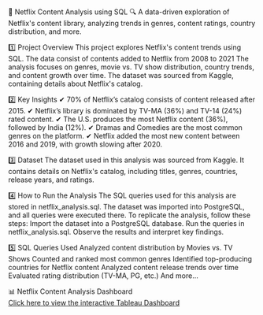 📌 Netflix Content Analysis using SQL
🔍 A data-driven exploration of Netflix's content library, analyzing trends in genres, content ratings, country distribution, and more.

1️⃣ Project Overview
This project explores Netflix's content trends using SQL. The data consist of contents added to Netflix from 2008 to 2021
The analysis focuses on genres, movie vs. TV show distribution, country trends, and content growth over time.
The dataset was sourced from Kaggle, containing details about Netflix's catalog.

2️⃣ Key Insights
✔ 70% of Netflix’s catalog consists of content released after 2015.
✔ Netflix’s library is dominated by TV-MA (36%) and TV-14 (24%) rated content.
✔ The U.S. produces the most Netflix content (36%), followed by India (12%).
✔ Dramas and Comedies are the most common genres on the platform.
✔ Netflix added the most new content between 2016 and 2019, with growth slowing after 2020.

3️⃣ Dataset
The dataset used in this analysis was sourced from Kaggle.
It contains details on Netflix's catalog, including titles, genres, countries, release years, and ratings.

4️⃣ How to Run the Analysis
The SQL queries used for this analysis are stored in netflix_analysis.sql.
The dataset was imported into PostgreSQL, and all queries were executed there.
To replicate the analysis, follow these steps:
Import the dataset into a PostgreSQL database.
Run the queries in netflix_analysis.sql.
Observe the results and interpret key findings.

5️⃣ SQL Queries Used
Analyzed content distribution by Movies vs. TV Shows
Counted and ranked most common genres
Identified top-producing countries for Netflix content
Analyzed content release trends over time
Evaluated rating distribution (TV-MA, PG, etc.)
And more...

📊 Netflix Content Analysis Dashboard  
[Click here to view the interactive Tableau Dashboard](https://public.tableau.com/app/profile/charbel.boueiri/viz/NetflixTableauDashboard_17401732371560/Dashboard1)
